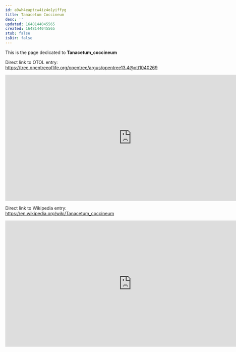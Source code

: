```yaml
---
id: a0wh4eaptcw4iz4o1yiffyg
title: Tanacetum Coccineum
desc: ''
updated: 1648144045565
created: 1648144045565
stub: false
isDir: false
---
```

This is the page dedicated to **Tanacetum_coccineum**


Direct link to OTOL entry: https://tree.opentreeoflife.org/opentree/argus/opentree13.4@ott1040269



<html>
    <body>
    <iframe src="https://tree.opentreeoflife.org/opentree/argus/opentree13.4@ott1040269"
    width="800" height="400" frameborder="0" allowfullscreen> </iframe>
    </body>
</html>
    


Direct link to Wikipedia entry: https://en.wikipedia.org/wiki/Tanacetum_coccineum



<html>
    <body>
    <iframe src="https://en.wikipedia.org/wiki/Tanacetum_coccineum"
    width="800" height="400" frameborder="0" allowfullscreen> </iframe>
    </body>
</html>
    
